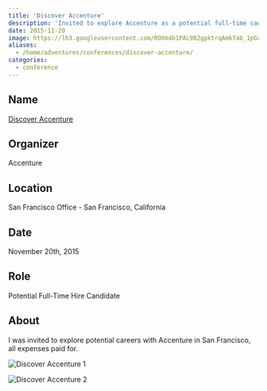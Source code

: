 ```yaml
---
title: 'Discover Accenture'
description: 'Invited to explore Accenture as a potential full-time candidate.'
date: 2015-11-20
image: https://lh3.googleusercontent.com/ROXm4b1PAL9B2gpktrqAmkfab_1pGu1XIss-aE7FW0RT7E9-QxXHsFYkOjyCs8baLaMQOgTVBnGwe5by07hnVwIFjNonM6kmQOEBN_GBhfW9RhVo42lgyDxmTZ6TvgViMwUCF87r9y8GZDWBiCgtNr8OEMxpLLOFPRg_QfJjdMDQ1-_b4w3jLGlvXJ33eS-GPvhrUoXe9Bfb6u-HwQvxTONDyMIFxB06sF2QKGq25BR2mRqGajKqIaAmFinCNeR-SGMkFs63fVml_pAveCklfnZkVbA0ats1liFNddzrhh-C8DnN_lCheuvXpxMcY9mwe7B58LZgmP7EK558DoulyoUl66TAOLtpqgO9Ee7eWBz_P0tMZVCkQXHyJs_UDpLxga4GQPC1XYsNe1KLUkLlgQepzVtIn7yBiUP6AVR7hrDjGSAXGmI5M9nxbOtoC1jwOgyPjbwkEfxXdVQOJCarHAAC_CXOOlYbNxOtiVSPRsQw-Yc7pFdUM8G5caWuksE41cUhC0NVb7El4IJTMkWyycXvUYL4iPaVS_i1c_X2S-5ArgPpF3Vb0BaVpC6dI5i89AEkplXBGOy29Fs5lIImME2_jjjb4xPDkWkcoo_P2ysNBNExIxXswY_bLbB97K8C=w1292-h969-no
aliases:
  - /home/adventures/conferences/discover-accenture/
categories:
  - conference
---
```


## Name

[Discover Accenture](https://www.accenture.com/us-en 'Accenture')

## Organizer

Accenture

## Location

San Francisco Office - San Francisco, California

## Date

November 20th, 2015

## Role

Potential Full-Time Hire Candidate

## About

I was invited to explore potential careers with Accenture in San Francisco, all expenses paid for.

![Discover Accenture 1](https://lh3.googleusercontent.com/_1n7VrQDQQBNoji2f8k4RkdYcueT9utQjX0PBkDzVxcHPFYW5hfGvkSG_GCXTNiboOzlvxbr-X4rZSXJBDiq3P9E_ilhaaZgW27zB0VSzUaAYEEN5TnYBJZhMHUZoZKNNElm1Un-ooGP7yR5QnI3-TKt_PmSBImMopLAjOo6Z-lEboQhtpQM74IZjJQruoCFtYs5okLzblhLkmLm0pLMxfMJsC8HrRJFC9xmE9VA4ps9kZpvIYkqPLichj5GV8ZDvHCUkV1TzJrnsVz0LQj3sGWpSJeIgRvVbfE0AWtI11d2ur-jt6FTs1FZcrT_v0WWEbOoINEZWgyDswepTgP6SaYaS8hfHoRpssG24b4MIBJPbqP84mrnXw05BstEl7o1gTKrJDIuzIMxk3JITqy-fDSfRxi1VVDScHS8i6pPUe8yGCCtfEpXsUDq-C5mH4RX8d1u2BsjyWZEBu2asBptx3pksoGrTx3FjMXFKGqJBqWAlwoMIGW6oU0Nz4-w13VtnIGWn3aQUZO4y6QEyZa78gNDZQPY4AyTdzq1Y_YLiGhIYpL5C730lI8Lw-8N6WDiJTB1BtUTKys4IondaOZppwo6XS47hjCHjz2OnC0zLWoaKpttp6sNPxjJzK001B9-=s959-no)

![Discover Accenture 2](https://lh3.googleusercontent.com/89vbrcwh36QNvigj28m4K6Imne1vOFVJLCcPiTHmH2eLoqx8cvy4XRzyoJ-BQiC7LD5faxFxZ1D7qaJHVgpKdU6JG9wZ9_LBCrrfGPNBpaJRPYz9ZJ2YIsrc6-9L63u2pRAA3UPj7KKlT57oSeT79yj80JsExGML1BYLiehEtLzbLD-QqZr-j_IQLBJ02KT4aJPLAg7a8Q4-6sdZbSmtr4t65s9jyz8-CZyLNHgC8QfU8rCK_aHNADewKngDVfPkpbxXUx82uZazZsezef3nEkHNZ-1kRwxE9oInBxV19kVfpvzv2PHSCEIt0pqUXWY0M9fPCHnQ6LRUrBQdQcO7FdhbNAno7Mu0eJfqsfhRtHzMWxRBAyFRw7x3kDNjfyxPmkJSapp2pWUT0YQKBZeJ3WTgctWnV5oXZv-CjZRM_nf_MuWGwS76xoOwIvUDRKXVjCgOncQ485FAaTBlAmBpywScce3hF4H1D5RO1rMgOj1_75cSaFdBpPsRYd8qVq8KFOamScxHMror1Y4OqkuWfuQq9thFPPixmIf7CmEBGcpQIC6krOmgBHqIrn9zS_xSPdL1EDIYhxGph12EANZunkwZ_pU_QdnuQpnCiCKRBCqkZA92Q3Hreu4UXPr0nCq0=w727-h969-no)
